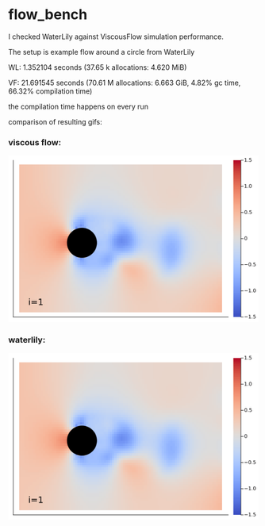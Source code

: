 # flow_bench

I checked WaterLily against ViscousFlow simulation performance.

The setup is example flow around a circle from WaterLily

WL: 1.352104 seconds (37.65 k allocations: 4.620 MiB)

VF: 21.691545 seconds (70.61 M allocations: 6.663 GiB, 4.82% gc time, 66.32% compilation time)

the compilation time happens on every run

comparison of resulting gifs:
### viscous flow:
![viscousflow result](viscousflow.gif)
### waterlily:
![waterlily result](waterlily.gif)


